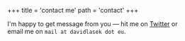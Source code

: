 +++
title = 'contact me'
path = 'contact'
+++

I'm happy to get message from you — hit me on [Twitter](https://twitter.com/david_lasek) or  
email me on `mail at davidlasek dot eu`.

